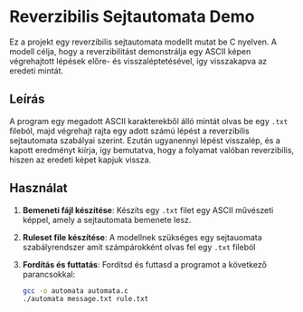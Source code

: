 # Reverzibilis Sejtautomata Demo

Ez a projekt egy reverzibilis sejtautomata modellt mutat be C nyelven. A modell célja, hogy a reverzibilitást demonstrálja egy ASCII képen végrehajtott lépések előre- és visszaléptetésével, így visszakapva az eredeti mintát.

## Leírás

A program egy  megadott ASCII karakterekből álló mintát olvas be egy `.txt` fileból, majd végrehajt rajta egy adott számú lépést a reverzibilis sejtautomata szabályai szerint. Ezután ugyanennyi lépést visszalép, és a kapott eredményt kiírja, így bemutatva, hogy a folyamat valóban reverzibilis, hiszen az eredeti képet kapjuk vissza.

## Használat

1. **Bemeneti fájl készítése**: Készíts egy `.txt` filet egy ASCII művészeti képpel, amely a sejtautomata bemenete lesz.
2. **Ruleset file készítése**: A modellnek szükséges egy sejtauomata szabályrendszer amit számpárokként olvas fel egy `.txt` fileból
3. **Fordítás és futtatás**: Fordítsd és futtasd a programot a következő parancsokkal:

   ```bash
   gcc -o automata automata.c
   ./automata message.txt rule.txt
